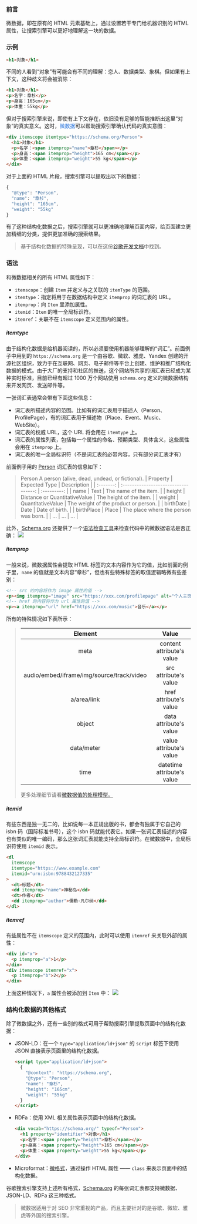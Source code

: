 ### 前言

微数据，即在原有的 HTML 元素基础上，通过设置若干专门给机器识别的 HTML 属性，让搜索引擎可以更好地理解这一块的数据。

### 示例

```html
<h1>对象</h1>
```

不同的人看到“对象”有可能会有不同的理解：恋人、数据类型、象棋。但如果有上下文，这种歧义将会被消除：

```html
<h1>对象</h1>
<p>名字：章杉</p>
<p>身高：165cm</p>
<p>体重：55kg</p>
```

但对于搜索引擎来说，即使有上下文存在，依旧没有足够的智能推断出这里“对象”的真实意义。这时，<span style="color: #2673dd">微数据</span>可以帮助搜索引擎确认代码的真实意图：

```html
<div itemscope itemtype="https://schema.org/Person">
  <h1>对象</h1>
  <p>名字：<span itemprop="name">章杉</span></p>
  <p>身高：<span itemprop="height">165 cm</span></p>
  <p>体重：<span itemprop="weight">55 kg</span></p>
</div>
```

对于上面的 HTML 片段，搜索引擎可以提取出以下的数据：

```javascript
{
  "@type": "Person",
  "name": "章杉",
  "height": "165cm",
  "weight": "55kg"
}
```

有了这种结构化数据之后，搜索引擎就可以更准确地理解页面内容，给页面建立更加精细的分类，提供更加准确的搜索结果。

> 基于结构化数据的特殊呈现，可以在这份<a href="https://developers.google.com/search/docs/appearance/structured-data/search-gallery?hl=zh-cn">谷歌开发文档</a>中找到。

### 语法

和微数据相关的所有 HTML 属性如下：

- `itemscope`：创建 `Item` 并定义与之关联的 `itemType` 的范围。
- `itemtype`：指定将用于在数据结构中定义 `itemprop` 的词汇表的 URL。
- `itemprop`：向 `Item` 里添加属性。
- `itemid`：`Item` 的唯一全局标识符。
- `itemref`：关联不在 `itemscope` 定义范围内的属性。

##### itemtype

由于结构化数据是给机器阅读的，所以必须要使用机器能够理解的“词汇”。前面例子中用到的 `https://schema.org` 是一个由谷歌、微软、雅虎、Yandex 创建的开源社区组织，致力于在互联网、网页、电子邮件等平台上创建、维护和推广结构化数据的模式。由于大厂的支持和社区的推送，这个网站所共享的词汇表已经成为某种实时标准，目前已经有超过 1000 万个网站使用 `schema.org` 定义的微数据结构来开发网页、发送邮件等。

一张词汇表通常会带有下面这些信息：

- 词汇表所描述内容的范围。比如有的词汇表用于描述人（Person、ProfilePage），有的词汇表用于描述物（Place、Event、Music、WebSite）。
- 词汇表的权威 URL，这个 URL 将会用在 `itemtype` 上。
- 词汇表的属性列表，包括每一个属性的命名、预期类型、具体含义，这些属性会用在 `itemprop` 上。
- 词汇表的唯一全局标识符（不是词汇表的必带内容，只有部分词汇表才有）

前面例子用的 <a href="https://schema.org/Person">Person</a> 词汇表的信息如下：

> Person
> A person (alive, dead, undead, or fictional).
> | Property | Expected Type | Description |
> | :-------: | :----------------------------------: | :---------: |
> | name | Text | The name of the item. |
> | height | Distance or QuantitativeValue | The height of the item. |
> | weight | QuantitativeValue | The weight of the product or person. |
> | birthDate | Date | Date of birth. |
> | birthPlace | Place | The place where the person was born. |
> | ... | ... | ... |

此外，<a href="https://schema.org">Schema.org</a> 还提供了一个<a href="https://validator.schema.org/">语法检查工具</a>来检查代码中的微数据语法是否正确：
<img src="http://47.106.154.218/share/html/microdata/schema.org_validator.png">

##### itemprop

一般来说，微数据属性会提取 HTML 标签的文本内容作为它的值，比如前面的例子里，`name` 的值就是文本内容“章杉”，但也有些特殊标签的取值逻辑略微有些差别：

```html
<!-- src 的内容将作为 image 属性的值 -->
<p><img itemprop="image" src="https://xxx.com/profilepage" alt="个人主页" /></p>
<!-- href 的内容将作为 url 属性的值 -->
<p><a itemprop="url" href="https://xxx.com/music">音乐</a></p>
```

所有的特殊情况如下表所示：

> |                  Element                  |           Value            |
> | :---------------------------------------: | :------------------------: |
> |                   meta                    | content attribute's value  |
> | audio/embed/iframe/img/source/track/video |   src attribute's value    |
> |                a/area/link                |   href attribute's value   |
> |                  object                   |   data attribute's value   |
> |                data/meter                 |  value attribute's value   |
> |                   time                    | datetime attribute's value |
>
> 更多处理细节请看<a href="https://html.spec.whatwg.org/multipage/microdata.html#values">微数据值的处理模型。</a>

##### itemid

有些东西是独一无二的，比如说每一本正规出版的书，都会有独属于它自己的 isbn 码（国际标准书号），这个 isbn 码就能代表它。如果一张词汇表描述的内容也有类似的唯一编码，那么这张词汇表就能支持全局标识符。在微数据中，全局标识符使用 `itemid` 表示。

```html
<dl
  itemscope
  itemtype="https://www.example.com"
  itemid="urn:isbn:9788432127335"
>
  <dt>标题</dt>
  <dd itemprop="name">神秘岛</dd>
  <dt>作者</dt>
  <dd itemprop="author">儒勒·凡尔纳</dd>
</dl>
```

##### itemref

有些属性不在 `itemscope` 定义的范围内，此时可以使用 `itemref` 来关联外部的属性：

```html
<div id="x">
  <p itemprop="a">1</p>
</div>
<div itemscope itemref="x">
  <p itemprop="b">2</p>
</div>
```

上面这种情况下，`a` 属性会被添加到 `Item` 中：
<img src="http://47.106.154.218/share/html/microdata/itemref.png">

### 结构化数据的其他格式

除了微数据之外，还有一些别的格式可用于帮助搜索引擎提取页面中的结构化数据：

- JSON-LD：在一个 `type="application/ld+json"` 的 `script` 标签下使用 JSON 直接表示页面里的结构化数据。

  ```html
  <script type="application/ld+json">
    {
      "@context": "https://schema.org",
      "@type": "Person",
      "name": "章杉",
      "height": "165cm",
      "weight": "55kg"
    }
  </script>
  ```

- RDFa：使用 XML 相关属性表示页面中的结构化数据。

  ```html
  <div vocab="https://schema.org/" typeof="Person">
    <h1 property="identifier">对象</h1>
    <p>名字：<span property="height">章杉</span></p>
    <p>身高：<span property="height">165 cm</span></p>
    <p>体重：<span property="weight">55 kg</span></p>
  </div>
  ```

- Microformat：<a href="https://developer.mozilla.org/zh-CN/docs/Web/HTML/microformats">微格式</a>，通过操作 HTML 属性 —— `class` 来表示页面中的结构化数据。

谷歌搜索引擎支持上述所有格式，<a href="https://schema.org/">Schema.org</a> 的每张词汇表都支持微数据、JSON-LD、RDFa 这三种格式。

> 微数据适用于对 SEO 非常重视的产品，而且主要针对的是谷歌、微软、雅虎等外国的搜索引擎。
